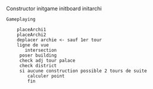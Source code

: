 Constructor
    initgame
        initboard
        initarchi

    Gameplaying

        placeArchi1
        placeArchi2
        deplacer archie <- sauf 1er tour
        ligne de vue
           intersection
         poser building
         check adj tour palace
         check district
         si aucune construction possible 2 tours de suite
            calculer point
            fin

